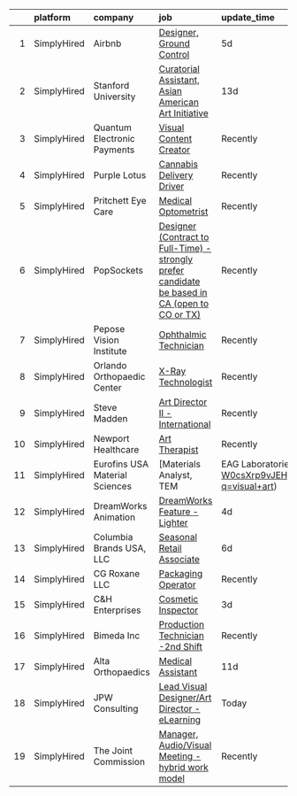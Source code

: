 

|    | platform    | company                        | job                                                                                                                                                                                                   | update_time   | location                 |
|---:|:------------|:-------------------------------|:------------------------------------------------------------------------------------------------------------------------------------------------------------------------------------------------------|:--------------|:-------------------------|
|  1 | SimplyHired | Airbnb                         | [Designer, Ground Control](https://www.simplyhired.com/job/Ge4V71VyF-VFcSPHwWqGeeuA72cLLhSw74tBq2H-h_q6XhtxXbTqNQ?q=visual+art)                                                                       | 5d            | San Francisco, CA        |
|  2 | SimplyHired | Stanford University            | [Curatorial Assistant, Asian American Art Initiative](https://www.simplyhired.com/job/2KkJR_XyEKP-OlJ92TahAiola6zSpoIoA2Gb2DgyTetj76zDfWMReA?q=visual+art)                                            | 13d           | Stanford, CA             |
|  3 | SimplyHired | Quantum Electronic Payments    | [Visual Content Creator](https://www.simplyhired.com/job/FNyXsoNU3MohOlALUeu6HpupM6qOrzbWClPTUiWRKt5mXkvpsB3v_A?q=visual+art)                                                                         | Recently      | Anaheim, CA              |
|  4 | SimplyHired | Purple Lotus                   | [Cannabis Delivery Driver](https://www.simplyhired.com/job/fre0bVHq5xGr9Br29n_S0YkswrXHnwxEfV_xLVbr5ntvnvVWqvssJg?q=visual+art)                                                                       | Recently      | San Jose, CA             |
|  5 | SimplyHired | Pritchett Eye Care             | [Medical Optometrist](https://www.simplyhired.com/job/qkLF0fGZ-vF2CQqxD04EvPrqYsEPD0ELBNytrnGpnNwpchet5dBblg?q=visual+art)                                                                            | Recently      | Reno, NV                 |
|  6 | SimplyHired | PopSockets                     | [Designer (Contract to Full-Time) - strongly prefer candidate be based in CA (open to CO or TX)](https://www.simplyhired.com/job/7r-wRyriPCX4d21weJ4SMMNughExVRE-_zku1grzzsIUArco5bUkhQ?q=visual+art) | Recently      | Los Angeles, CA          |
|  7 | SimplyHired | Pepose Vision Institute        | [Ophthalmic Technician](https://www.simplyhired.com/job/bOnXFle8b5iIn3ywSLgQZiepyLNrdX1KKS1_PDBy2Twaxqfgtkgp-A?q=visual+art)                                                                          | Recently      | Chesterfield, MO         |
|  8 | SimplyHired | Orlando Orthopaedic Center     | [X-Ray Technologist](https://www.simplyhired.com/job/uErWK65wSe-KFYavWEIHO-JRaqPVuNsNyTW0wMTYHi81mIi3jrhCKQ?q=visual+art)                                                                             | Recently      | Casselberry, FL          |
|  9 | SimplyHired | Steve Madden                   | [Art Director II - International](https://www.simplyhired.com/job/0Wh6pcNeLVdv34QkBfWltqN7Zm5FIwidWb1kQ7yAGU8rEJvO-pL8nQ?q=visual+art)                                                                | Recently      | Long Island City, NY     |
| 10 | SimplyHired | Newport Healthcare             | [Art Therapist](https://www.simplyhired.com/job/g75tl0Ly4TTiQrv1UAdVN3XrOHcpotJh3MCaAJf540AVjxQ6NSnxWQ?q=visual+art)                                                                                  | Recently      | Saint Cloud, MN          |
| 11 | SimplyHired | Eurofins USA Material Sciences | [Materials Analyst, TEM | EAG Laboratories](https://www.simplyhired.com/job/-8b-W0csXrp9vJEHg8zXKR1Pn2ABSlfiHNjdnHaKzZqiMVJUwoS48g?q=visual+art)                                                      | 3d            | Milpitas, CA             |
| 12 | SimplyHired | DreamWorks Animation           | [DreamWorks Feature - Lighter](https://www.simplyhired.com/job/lp5p-ElskISv4cSkmTBqBu8tWb2ROfGFgX3ACQ6MvUsZQNV2oMxtqA?q=visual+art)                                                                   | 4d            | Glendale, CA             |
| 13 | SimplyHired | Columbia Brands USA, LLC       | [Seasonal Retail Associate](https://www.simplyhired.com/job/NX2sgUCfb8VyMsIzem-vTPf3DjVvft2buXvjKOjORD4OCnbIoRu5sQ?q=visual+art)                                                                      | 6d            | Milpitas, CA +1 location |
| 14 | SimplyHired | CG Roxane LLC                  | [Packaging Operator](https://www.simplyhired.com/job/qYC_H8ucjUBDx2U5XqEy9uFVGB6XQvQ4uweb72XrMbOR5D8gzzB7Kw?q=visual+art)                                                                             | Recently      | Moultonborough, NH       |
| 15 | SimplyHired | C&H Enterprises                | [Cosmetic Inspector](https://www.simplyhired.com/job/vZIV9RDb6r2q2bVx0Hlh5koDnMAcH71vUDCnig36IW_6wIfON69k7Q?q=visual+art)                                                                             | 3d            | Fremont, CA              |
| 16 | SimplyHired | Bimeda Inc                     | [Production Technician -2nd Shift](https://www.simplyhired.com/job/inxTXZ2aPZCksz165_nOPKAtclDVZwjtljriINrtPzsDnd7R4wnDAw?q=visual+art)                                                               | Recently      | Le Sueur, MN             |
| 17 | SimplyHired | Alta Orthopaedics              | [Medical Assistant](https://www.simplyhired.com/job/EtXcvXGOZwbi6ZLJYjEH0GhYwSqB_dgAYmpLaued152DQabEXqcBTA?q=visual+art)                                                                              | 11d           | Santa Barbara, CA        |
| 18 | SimplyHired | JPW Consulting                 | [Lead Visual Designer/Art Director - eLearning](https://www.simplyhired.com/job/5U9yXshu2JwTVCtrEzyDneOriEZQQ3FTmdaZMSPTGnaIhXa5Nsh8oA?q=visual+art)                                                  | Today         | Remote                   |
| 19 | SimplyHired | The Joint Commission           | [Manager, Audio/Visual Meeting - hybrid work model](https://www.simplyhired.com/job/UlTcBkj26wagTwLLlRh_l9ldF8UWawlQvF5ipRn2u7zxFgsGPRN30Q?q=visual+art)                                              | Recently      | Oak Brook, IL            |